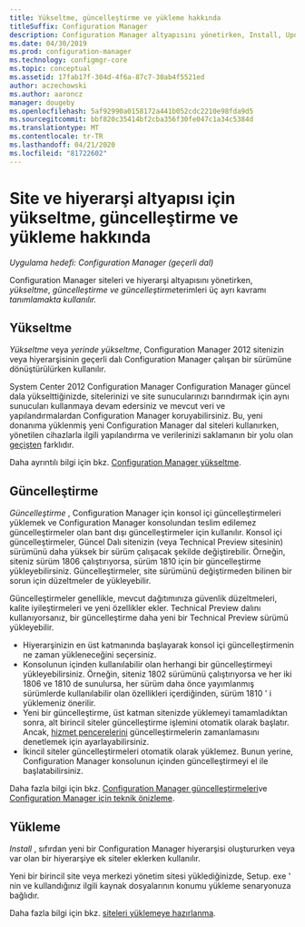 ```yaml
---
title: Yükseltme, güncelleştirme ve yükleme hakkında
titleSuffix: Configuration Manager
description: Configuration Manager altyapısını yönetirken, Install, Update ve Upgrade terimleri arasındaki farkı öğrenin.
ms.date: 04/30/2019
ms.prod: configuration-manager
ms.technology: configmgr-core
ms.topic: conceptual
ms.assetid: 17fab17f-304d-4f6a-87c7-30ab4f5521ed
author: aczechowski
ms.author: aaroncz
manager: dougeby
ms.openlocfilehash: 5af92990a0158172a441b052cdc2210e98fda9d5
ms.sourcegitcommit: bbf820c35414bf2cba356f30fe047c1a34c5384d
ms.translationtype: MT
ms.contentlocale: tr-TR
ms.lasthandoff: 04/21/2020
ms.locfileid: "81722602"
---
```

# <a name="about-upgrade-update-and-install-for-site-and-hierarchy-infrastructure"></a>Site ve hiyerarşi altyapısı için yükseltme, güncelleştirme ve yükleme hakkında

*Uygulama hedefi: Configuration Manager (geçerli dal)*

Configuration Manager siteleri ve hiyerarşi altyapısını yönetirken, *yükseltme*, *güncelleştirme ve güncelleştirme*terimleri üç ayrı kavramı *tanımlamakta kullanılır.*

## <a name="upgrade"></a>Yükseltme

*Yükseltme* veya *yerinde yükseltme*, Configuration Manager 2012 sitenizin veya hiyerarşisinin geçerli dalı Configuration Manager çalışan bir sürümüne dönüştürülürken kullanılır.

System Center 2012 Configuration Manager Configuration Manager güncel dala yükselttiğinizde, sitelerinizi ve site sunucularınızı barındırmak için aynı sunucuları kullanmaya devam edersiniz ve mevcut veri ve yapılandırmalardan Configuration Manager koruyabilirsiniz.  Bu, yeni donanıma yüklenmiş yeni Configuration Manager dal siteleri kullanırken, yönetilen cihazlarla ilgili yapılandırma ve verilerinizi saklamanın bir yolu olan [geçişten](../migration/migrate-data-between-hierarchies.md) farklıdır.

Daha ayrıntılı bilgi için bkz. [Configuration Manager yükseltme](../servers/deploy/install/upgrade-to-configuration-manager.md).



## <a name="update"></a>Güncelleştirme
*Güncelleştirme* , Configuration Manager için konsol içi güncelleştirmeleri yüklemek ve Configuration Manager konsolundan teslim edilemez güncelleştirmeler olan bant dışı güncelleştirmeler için kullanılır. Konsol içi güncelleştirmeler, Güncel Dalı sitenizin (veya Technical Preview sitesinin) sürümünü daha yüksek bir sürüm çalışacak şekilde değiştirebilir. Örneğin, siteniz sürüm 1806 çalıştırıyorsa, sürüm 1810 için bir güncelleştirme yükleyebilirsiniz. Güncelleştirmeler, site sürümünü değiştirmeden bilinen bir sorun için düzeltmeler de yükleyebilir.      

Güncelleştirmeler genellikle, mevcut dağıtımınıza güvenlik düzeltmeleri, kalite iyileştirmeleri ve yeni özellikler ekler. Technical Preview dalını kullanıyorsanız, bir güncelleştirme daha yeni bir Technical Preview sürümü yükleyebilir.
- Hiyerarşinizin en üst katmanında başlayarak konsol içi güncelleştirmenin ne zaman yükleneceğini seçersiniz.
- Konsolunun içinden kullanılabilir olan herhangi bir güncelleştirmeyi yükleyebilirsiniz. Örneğin, siteniz 1802 sürümünü çalıştırıyorsa ve her iki 1806 ve 1810 de sunulursa, her sürüm daha önce yayımlanmış sürümlerde kullanılabilir olan özellikleri içerdiğinden, sürüm 1810 ' i yüklemeniz önerilir.
- Yeni bir güncelleştirme, üst katman sitenizde yüklemeyi tamamladıktan sonra, alt birincil siteler güncelleştirme işlemini otomatik olarak başlatır. Ancak, [hizmet pencerelerini](../servers/manage/service-windows.md) güncelleştirmelerin zamanlamasını denetlemek için ayarlayabilirsiniz.
- İkincil siteler güncelleştirmeleri otomatik olarak yüklemez. Bunun yerine, Configuration Manager konsolunun içinden güncelleştirmeyi el ile başlatabilirsiniz.

Daha fazla bilgi için bkz. [Configuration Manager güncelleştirmeleri](../servers/manage/updates.md)ve [Configuration Manager için teknik önizleme](../get-started/technical-preview.md).



## <a name="install"></a>Yükleme
*Install* , sıfırdan yeni bir Configuration Manager hiyerarşisi oluştururken veya var olan bir hiyerarşiye ek siteler eklerken kullanılır.  

Yeni bir birincil site veya merkezi yönetim sitesi yüklediğinizde, Setup. exe ' nin ve kullandığınız ilgili kaynak dosyalarının konumu yükleme senaryonuza bağlıdır.

Daha fazla bilgi için bkz. [siteleri yüklemeye hazırlanma](../servers/deploy/install/prepare-to-install-sites.md).
